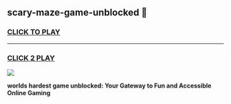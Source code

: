 
## scary-maze-game-unblocked 👋
<h3>
<a href="https://premium.freeplayer.one?title=scary-maze-game-unblocked&ref=14F">CLICK TO PLAY</a></h3>
<hr>

<h3>
<a href="https://premium.freeplayer.one?title=scary-maze-game-unblocked&ref=14F">CLICK 2 PLAY</a>
  
</h3>

<a href="https://premium.freeplayer.one?title=scary-maze-game-unblocked&ref=12F/"><img src="https://clearcache.store/games.png"></a>


**worlds hardest game unblocked: Your Gateway to Fun and Accessible Online Gaming**
